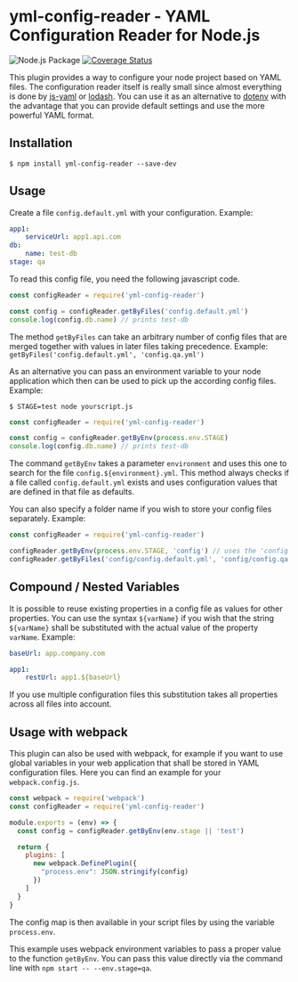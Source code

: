 # yml-config-reader - YAML Configuration Reader for Node.js

![Node.js Package](https://github.com/prof-schnitzel/yml-config-reader/workflows/Node.js%20Package/badge.svg)
[![Coverage Status](https://coveralls.io/repos/github/prof-schnitzel/yml-config-reader/badge.svg?branch=master)](https://coveralls.io/github/prof-schnitzel/yml-config-reader?branch=master)

This plugin provides a way to configure your node project based on YAML files. The configuration
reader itself is really small since almost everything is done by
[js-yaml](https://github.com/nodeca/js-yaml) or [lodash](https://github.com/lodash/lodash). You can
use it as an alternative to [dotenv](https://github.com/motdotla/dotenv) with the advantage that
you can provide default settings and use the more powerful YAML format.

## Installation

```
$ npm install yml-config-reader --save-dev
```

## Usage

Create a file `config.default.yml` with your configuration. Example:

```yaml
app1:
    serviceUrl: app1.api.com
db:
    name: test-db
stage: qa
```
To read this config file, you need the following javascript code.
```javascript
const configReader = require('yml-config-reader')

const config = configReader.getByFiles('config.default.yml')
console.log(config.db.name) // prints test-db
```
The method `getByFiles` can take an arbitrary number of config files that are merged together with
values in later files taking precedence.
Example: `getByFiles('config.default.yml', 'config.qa.yml')`

As an alternative you can pass an environment variable to your node application which then can be
used to pick up the according config files. Example:
```
$ STAGE=test node yourscript.js
```
```javascript
const configReader = require('yml-config-reader')

const config = configReader.getByEnv(process.env.STAGE)
console.log(config.db.name) // prints test-db
```
The command `getByEnv` takes a parameter `environment` and uses this one to search for the file
`config.${environment}.yml`. This method always checks if a file called `config.default.yml` exists
and uses configuration values that are defined in that file as defaults.

You can also specify a folder name if you wish to store your config files separately. Example:
```javascript
const configReader = require('yml-config-reader')

configReader.getByEnv(process.env.STAGE, 'config') // uses the 'config' folder
configReader.getByFiles('config/config.default.yml', 'config/config.qa.yml')
```

## Compound / Nested Variables

It is possible to reuse existing properties in a config file as values for other properties. You
can use the syntax `${varName}` if you wish that the string `${varName}` shall be substituted with
the actual value of the property `varName`.
Example:
```yaml
baseUrl: app.company.com

app1:
    restUrl: app1.${baseUrl}
```
If you use multiple configuration files this substitution takes all properties across all files into
account.

## Usage with webpack

This plugin can also be used with webpack, for example if you want to use global variables in
your web application that shall be stored in YAML configuration files. Here you can find an example
for your `webpack.config.js`.
```javascript
const webpack = require('webpack')
const configReader = require('yml-config-reader')

module.exports = (env) => {
  const config = configReader.getByEnv(env.stage || 'test')

  return {
    plugins: [
      new webpack.DefinePlugin({
        "process.env": JSON.stringify(config)
      })
    ]
  }
}
```
The config map is then available in your script files by using the variable `process.env`.

This example uses webpack environment variables to pass a proper value to the function `getByEnv`.
You can pass this value directly via the command line with `npm start -- --env.stage=qa`.
